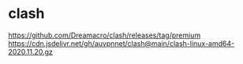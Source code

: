 # clash
https://github.com/Dreamacro/clash/releases/tag/premium  
https://cdn.jsdelivr.net/gh/auvpnnet/clash@main/clash-linux-amd64-2020.11.20.gz    
